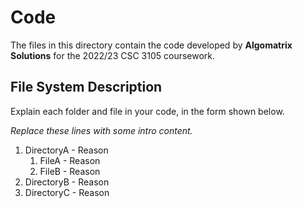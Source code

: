 # Code
The files in this directory contain the code developed by **Algomatrix Solutions** for the 2022/23 CSC 3105 coursework.

## File System Description
Explain each folder and file in your code, in the form shown below.

_Replace these lines with some intro content._

1. DirectoryA - Reason
    1. FileA - Reason
    2. FileB - Reason
3. DirectoryB - Reason
4. DirectoryC - Reason
